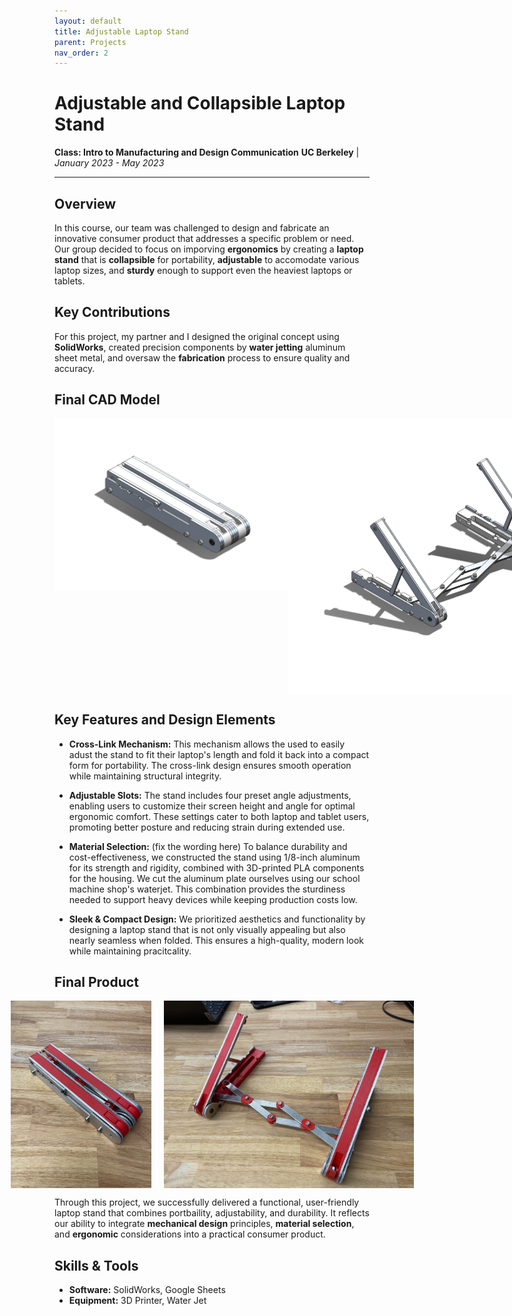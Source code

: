 ```yaml
---
layout: default
title: Adjustable Laptop Stand
parent: Projects
nav_order: 2
---
```


# Adjustable and Collapsible Laptop Stand
**Class: Intro to Manufacturing and Design Communication**
**UC Berkeley** | *January 2023 - May 2023*

---

## Overview
In this course, our team was challenged to design and fabricate an innovative consumer product that addresses a specific problem or need. Our group decided to focus on imporving **ergonomics** by creating a **laptop stand** that is **collapsible** for portability, **adjustable** to accomodate various laptop sizes, and **sturdy** enough to support even the heaviest laptops or tablets.

## Key Contributions
For this project, my partner and I designed the original concept using **SolidWorks**, created precision components by **water jetting** aluminum sheet metal, and oversaw the **fabrication** process to ensure quality and accuracy.

## Final CAD Model
<div style="display: flex; justify-content: center, gap: 20px;">
    <img src="assets/CADstandcollapsed.png" al="CADlaptopstandcollapsed" style="height: 275px; width: auto;">
    <img src="assets/CADstandopen.png" alt="CADlaptopstandopen" style="height: 275px, width: auto;">
</div>

## Key Features and Design Elements
- **Cross-Link Mechanism:** This mechanism allows the used to easily adust the stand to fit their laptop's length and fold it back into a compact form for portability. The cross-link design ensures smooth operation while maintaining structural integrity.

- **Adjustable Slots:** The stand includes four preset angle adjustments, enabling users to customize their screen height and angle for optimal ergonomic comfort. These settings cater to both laptop and tablet users, promoting better posture and reducing strain during extended use.

- **Material Selection:** (fix the wording here) To balance durability and cost-effectiveness, we constructed the stand using 1/8-inch aluminum for its strength and rigidity, combined with 3D-printed PLA components for the housing. We cut the aluminum plate ourselves using our school machine shop's waterjet. This combination provides the sturdiness needed to support heavy devices while keeping production costs low.

- **Sleek & Compact Design:** We prioritized aesthetics and functionality by designing a laptop stand that is not only visually appealing but also nearly seamless when folded. This ensures a high-quality, modern look while maintaining pracitcality.

## Final Product
<div style="display: flex; justify-content: center; gap: 20px;">
    <img src="assets/standclosed.jpg" alt="Laptop stand closed" style="height: 300px; width: auto;">
    <img src="assets/standopen.jpg" alt="Laptop stand open" style="height: 300px; width: auto;">
</div>

Through this project, we successfully delivered a functional, user-friendly laptop stand that combines portbaility, adjustability, and durability. It reflects our ability to integrate **mechanical design** principles, **material selection**, and **ergonomic** considerations into a practical consumer product.


## Skills & Tools
- **Software:** SolidWorks, Google Sheets
- **Equipment:** 3D Printer, Water Jet